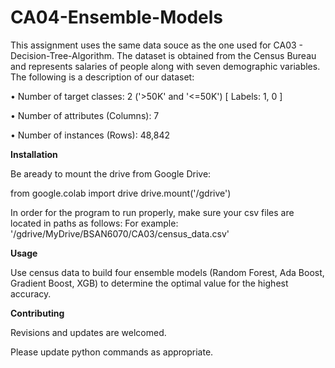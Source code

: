 # CA04-Ensemble-Models

This assignment uses the same data souce as the one used for CA03 - Decision-Tree-Algorithm. 
The dataset is obtained from the Census Bureau and represents salaries of people 
along with seven demographic variables. The following is a description of our dataset: 


• Number of target classes: 2 ('>50K' and '<=50K') [ Labels: 1, 0 ] 

• Number of attributes (Columns): 7 

• Number of instances (Rows): 48,842 


**Installation**

Be aready to mount the drive from Google Drive: 

from google.colab import drive
drive.mount('/gdrive')

In order for the program to run properly, make sure your csv files are located in paths as follows:
For example:
'/gdrive/MyDrive/BSAN6070/CA03/census_data.csv'

**Usage**

Use census data to build four ensemble models (Random Forest, Ada Boost, Gradient Boost, XGB) to determine the optimal value for the highest accuracy. 

**Contributing**

Revisions and updates are welcomed.

Please update python commands as appropriate.
